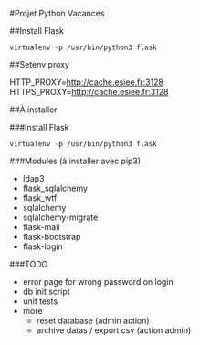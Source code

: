#Projet Python Vacances

##Install Flask

`virtualenv -p /usr/bin/python3 flask`

##Setenv proxy 

HTTP_PROXY=http://cache.esiee.fr:3128
HTTPS_PROXY=http://cache.esiee.fr:3128

##À installer

###Install Flask

`virtualenv -p /usr/bin/python3 flask`

###Modules (à installer avec pip3)

* ldap3
* flask_sqlalchemy
* flask_wtf
* sqlalchemy
* sqlalchemy-migrate
* flask-mail
* flask-bootstrap
* flask-login

###TODO

* error page for wrong password on login
* db init script
* unit tests
* more 
    * reset database (admin action)
    * archive datas / export csv (action admin)

